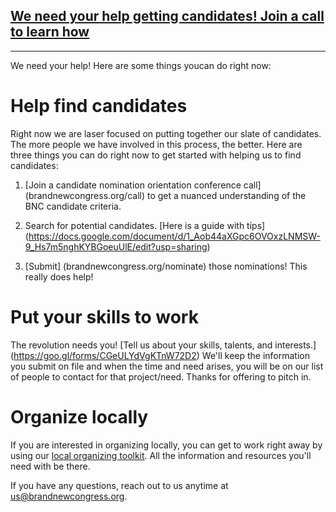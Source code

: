 ## [We need your help getting candidates! Join a call to learn how](/call)

------
We need your help! Here are some things youcan do right now:

# Help find candidates
Right now we are laser focused on putting together our slate of candidates. The more people we have involved in this process, the better. Here are three things you can do right now to get started with helping us to find candidates:

1. [Join a candidate nomination orientation conference call] (brandnewcongress.org/call) to get a nuanced understanding of the BNC candidate criteria.

2. Search for potential candidates. [Here is a guide with tips] (https://docs.google.com/document/d/1_Aob44aXGpc6OVOxzLNMSW-9_Hs7m5nghKYBGoeuUlE/edit?usp=sharing)

3. [Submit] (brandnewcongress.org/nominate) those nominations! This really does help!

# Put your skills to work

The revolution needs you! [Tell us about your skills, talents, and interests.] (https://goo.gl/forms/CGeULYdVgKTnW72D2) We'll keep the information you submit on file and when the time and need arises, you will be on our list of people to contact for that project/need. Thanks for offering to pitch in.

# Organize locally 

If you are interested in organizing locally, you can get to work right away by using our [local organizing toolkit](/work). All the information and resources you'll need with be there.

If you have any questions, reach out to us anytime at [us@brandnewcongress.org](mailto:us@brandnewcongress.org).
